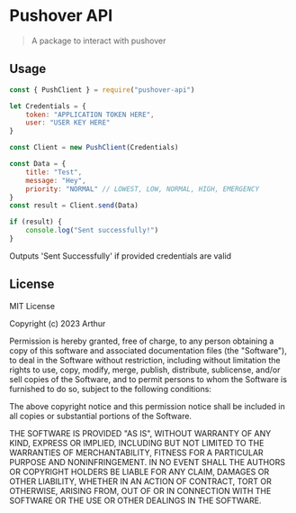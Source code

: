 # Pushover API
> A package to interact with pushover

## Usage

```js
const { PushClient } = require("pushover-api")

let Credentials = {
    token: "APPLICATION TOKEN HERE",
    user: "USER KEY HERE"
}

const Client = new PushClient(Credentials)

const Data = {
    title: "Test",
    message: "Hey",
    priority: "NORMAL" // LOWEST, LOW, NORMAL, HIGH, EMERGENCY
}
const result = Client.send(Data)

if (result) {
    console.log("Sent successfully!")
}
```

Outputs 'Sent Successfully' if provided credentials are valid

## License

MIT License

Copyright (c) 2023 Arthur

Permission is hereby granted, free of charge, to any person obtaining a copy
of this software and associated documentation files (the "Software"), to deal
in the Software without restriction, including without limitation the rights
to use, copy, modify, merge, publish, distribute, sublicense, and/or sell
copies of the Software, and to permit persons to whom the Software is
furnished to do so, subject to the following conditions:

The above copyright notice and this permission notice shall be included in all
copies or substantial portions of the Software.

THE SOFTWARE IS PROVIDED "AS IS", WITHOUT WARRANTY OF ANY KIND, EXPRESS OR
IMPLIED, INCLUDING BUT NOT LIMITED TO THE WARRANTIES OF MERCHANTABILITY,
FITNESS FOR A PARTICULAR PURPOSE AND NONINFRINGEMENT. IN NO EVENT SHALL THE
AUTHORS OR COPYRIGHT HOLDERS BE LIABLE FOR ANY CLAIM, DAMAGES OR OTHER
LIABILITY, WHETHER IN AN ACTION OF CONTRACT, TORT OR OTHERWISE, ARISING FROM,
OUT OF OR IN CONNECTION WITH THE SOFTWARE OR THE USE OR OTHER DEALINGS IN THE
SOFTWARE.